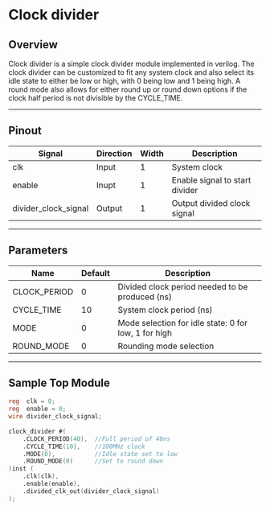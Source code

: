 # Clock divider

## Overview
Clock divider is a simple clock divider module implemented in verilog. The clock divider can be customized to fit any system clock and also select its idle state to either be low or high, with 0 being low and 1 being high. A round mode also allows for either round up or round down options if the clock half period is not divisible by the CYCLE_TIME. 

---

## Pinout

| Signal                | Direction | Width | Description                         |
|-----------------------|-----------|-------|-------------------------------------|
| clk                   | Input     | 1     | System clock                        |
| enable                | Inupt     | 1     | Enable signal to start divider      |
| divider_clock_signal  | Output    | 1     | Output divided clock signal         |

---

## Parameters
| Name         | Default | Description                                            |
|--------------|---------|--------------------------------------------------------|
| CLOCK_PERIOD | 0       | Divided clock period needed to be produced (ns)        |
| CYCLE_TIME   | 10      | System clock period (ns)                               |
| MODE         | 0       | Mode selection for idle state: 0 for low, 1 for high   |
| ROUND_MODE   | 0       | Rounding mode selection                                |

---

## Sample Top Module

```verilog
reg  clk = 0;
reg  enable = 0;
wire divider_clock_signal;
    
clock_divider #(
    .CLOCK_PERIOD(40),  //Full period of 40ns
    .CYCLE_TIME(10),    //100MHz clock
    .MODE(0),           //Idle state set to low
    .ROUND_MODE(0)      //Set to round down
)inst (
    .clk(clk),
    .enable(enable),
    .divided_clk_out(divider_clock_signal)
);
